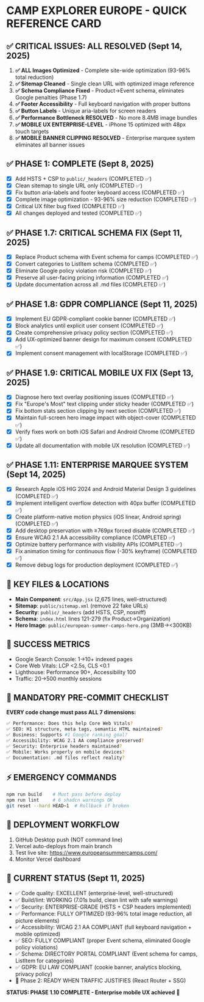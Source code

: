 # CAMP EXPLORER EUROPE - QUICK REFERENCE CARD

## ✅ CRITICAL ISSUES: ALL RESOLVED (Sept 14, 2025)
1. **✅ ALL Images Optimized** - Complete site-wide optimization (93-96% total reduction)
2. **✅ Sitemap Cleaned** - Single clean URL with optimized image reference
3. **✅ Schema Compliance Fixed** - Product→Event schema, eliminates Google penalties (Phase 1.7)
4. **✅ Footer Accessibility** - Full keyboard navigation with proper buttons
5. **✅ Button Labels** - Unique aria-labels for screen readers
6. **✅ Performance Bottleneck RESOLVED** - No more 8.4MB image bundles
7. **✅ MOBILE UX ENTERPRISE-LEVEL** - iPhone 15 optimized with 48px touch targets
8. **✅ MOBILE BANNER CLIPPING RESOLVED** - Enterprise marquee system eliminates all banner issues

## ✅ PHASE 1: COMPLETE (Sept 8, 2025)
- [x] Add HSTS + CSP to `public/_headers` (COMPLETED ✅)
- [x] Clean sitemap to single URL only (COMPLETED ✅)  
- [x] Fix button aria-labels and footer keyboard access (COMPLETED ✅)
- [x] Complete image optimization - 93-96% size reduction (COMPLETED ✅)
- [x] Critical UX filter bug fixed (COMPLETED ✅)
- [x] All changes deployed and tested (COMPLETED ✅)

## ✅ PHASE 1.7: CRITICAL SCHEMA FIX (Sept 11, 2025)
- [x] Replace Product schema with Event schema for camps (COMPLETED ✅)
- [x] Convert categories to ListItem schema (COMPLETED ✅)
- [x] Eliminate Google policy violation risk (COMPLETED ✅)
- [x] Preserve all user-facing pricing information (COMPLETED ✅)
- [x] Update documentation across all .md files (COMPLETED ✅)

## ✅ PHASE 1.8: GDPR COMPLIANCE (Sept 11, 2025)
- [x] Implement EU GDPR-compliant cookie banner (COMPLETED ✅)
- [x] Block analytics until explicit user consent (COMPLETED ✅)
- [x] Create comprehensive privacy policy section (COMPLETED ✅)
- [x] Add UX-optimized banner design for maximum consent (COMPLETED ✅)
- [x] Implement consent management with localStorage (COMPLETED ✅)

## ✅ PHASE 1.9: CRITICAL MOBILE UX FIX (Sept 13, 2025)
- [x] Diagnose hero text overlay positioning issues (COMPLETED ✅)
- [x] Fix "Europe's Most" text clipping under sticky header (COMPLETED ✅)
- [x] Fix bottom stats section clipping by next section (COMPLETED ✅)
- [x] Maintain full-screen hero image impact with object-cover (COMPLETED ✅)
- [x] Verify fixes work on both iOS Safari and Android Chrome (COMPLETED ✅)
- [x] Update all documentation with mobile UX resolution (COMPLETED ✅)

## ✅ PHASE 1.11: ENTERPRISE MARQUEE SYSTEM (Sept 14, 2025)
- [x] Research Apple iOS HIG 2024 and Android Material Design 3 guidelines (COMPLETED ✅)
- [x] Implement intelligent overflow detection with 40px buffer (COMPLETED ✅)
- [x] Create platform-native motion physics (iOS linear, Android spring) (COMPLETED ✅)
- [x] Add desktop preservation with ≥769px forced disable (COMPLETED ✅)
- [x] Ensure WCAG 2.1 AA accessibility compliance (COMPLETED ✅)
- [x] Optimize battery performance with visibility APIs (COMPLETED ✅)
- [x] Fix animation timing for continuous flow (-30% keyframe) (COMPLETED ✅)
- [x] Remove debug logs for production deployment (COMPLETED ✅)

## 📁 KEY FILES & LOCATIONS
- **Main Component**: `src/App.jsx` (2,675 lines, well-structured)
- **Sitemap**: `public/sitemap.xml` (remove 22 fake URLs)
- **Security**: `public/_headers` (add HSTS, CSP, nosniff)
- **Schema**: `index.html` lines 121-279 (fix Product→Organization)
- **Hero Image**: `public/european-summer-camps-hero.png` (3MB→<300KB)

## 🎯 SUCCESS METRICS
- Google Search Console: 1→10+ indexed pages
- Core Web Vitals: LCP <2.5s, CLS <0.1
- Lighthouse: Performance 90+, Accessibility 100
- Traffic: 20→500 monthly sessions

## 🚨 MANDATORY PRE-COMMIT CHECKLIST
**EVERY code change must pass ALL 7 dimensions:**
```bash
✅ Performance: Does this help Core Web Vitals?
✅ SEO: H1 structure, meta tags, semantic HTML maintained?
✅ Business: Supports #1 Google ranking goal?
✅ Accessibility: WCAG 2.1 AA compliance preserved?
✅ Security: Enterprise headers maintained?
✅ Mobile: Works properly on mobile devices?
✅ Documentation: .md files reflect reality?
```

## ⚡ EMERGENCY COMMANDS
```bash
npm run build    # Must pass before deploy
npm run lint     # 6 shadcn warnings OK
git reset --hard HEAD~1  # Rollback if broken
```

## 🚀 DEPLOYMENT WORKFLOW
1. GitHub Desktop push (NOT command line)
2. Vercel auto-deploys from main branch
3. Test live site: https://www.europeansummercamps.com/
4. Monitor Vercel dashboard

## 🎉 CURRENT STATUS (Sept 11, 2025)
- ✅ Code quality: EXCELLENT (enterprise-level, well-structured)
- ✅ Build/lint: WORKING (7.01s build, clean lint with safe warnings)
- ✅ Security: ENTERPRISE-GRADE (HSTS + CSP headers implemented)
- ✅ Performance: FULLY OPTIMIZED (93-96% total image reduction, all picture elements)
- ✅ Accessibility: WCAG 2.1 AA COMPLIANT (full keyboard navigation + mobile optimized)
- ✅ SEO: FULLY COMPLIANT (proper Event schema, eliminated Google policy violations)
- ✅ Schema: DIRECTORY PORTAL COMPLIANT (Event schema for camps, ListItem for categories)
- ✅ GDPR: EU LAW COMPLIANT (cookie banner, analytics blocking, privacy policy)
- 🔄 Phase 2: READY WHEN TRAFFIC JUSTIFIES (React Router + SSG)

**STATUS: PHASE 1.10 COMPLETE - Enterprise mobile UX achieved** 🚀